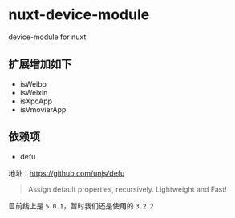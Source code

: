 # nuxt-device-module
device-module for nuxt


## 扩展增加如下

* isWeibo
* isWeixin
* isXpcApp
* isVmovierApp

## 依赖项

* defu

地址：https://github.com/unjs/defu

> Assign default properties, recursively. Lightweight and Fast!

目前线上是 `5.0.1`，暂时我们还是使用的 `3.2.2`
